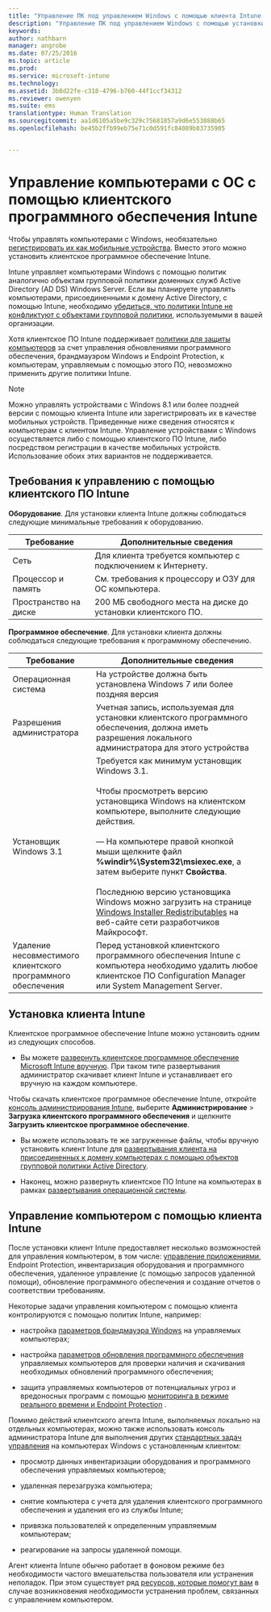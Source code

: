 ```yaml
---
title: "Управление ПК под управлением Windows с помощью клиента Intune | Microsoft Intune"
description: "Управление ПК под управлением Windows с помощью установки клиентского программного обеспечения Intune."
keywords: 
author: nathbarn
manager: angrobe
ms.date: 07/25/2016
ms.topic: article
ms.prod: 
ms.service: microsoft-intune
ms.technology: 
ms.assetid: 3b8d22fe-c318-4796-b760-44f1ccf34312
ms.reviewer: owenyen
ms.suite: ems
translationtype: Human Translation
ms.sourcegitcommit: aa1d6105a5be9c329c75681857a9d6e553088b65
ms.openlocfilehash: be45b2ffb99eb75e71c0d591fc84089b83735905


---
```


# Управление компьютерами с ОС с помощью клиентского программного обеспечения Intune
Чтобы управлять компьютерами с Windows, необязательно [регистрировать их как мобильные устройства](set-up-windows-device-management-with-microsoft-intune.md). Вместо этого можно установить клиентское программное обеспечение Intune.

Intune управляет компьютерами Windows с помощью политик аналогично объектам групповой политики доменных служб Active Directory (AD DS) Windows Server. Если вы планируете управлять компьютерами, присоединенными к домену Active Directory, с помощью Intune, необходимо [убедиться, что политики Intune не конфликтуют с объектами групповой политики](resolve-gpo-and-microsoft-intune-policy-conflicts.md), используемыми в вашей организации.

Хотя клиентское ПО Intune поддерживает [политики для защиты компьютеров](policies-to-protect-windows-pcs-in-microsoft-intune.md) за счет управления обновлениями программного обеспечения, брандмауэром Windows и Endpoint Protection, к компьютерам, управляемым с помощью этого ПО, невозможно применить другие политики Intune.

> [!NOTE]
> Можно управлять устройствами с Windows 8.1 или более поздней версии с помощью клиента Intune или зарегистрировать их в качестве мобильных устройств. Приведенные ниже сведения относятся к компьютерам с клиентом Intune. Управление устройствами с Windows осуществляется либо с помощью клиентского ПО Intune, либо посредством регистрации в качестве мобильных устройств. Использование обоих этих вариантов не поддерживается.

## Требования к управлению с помощью клиентского ПО Intune

**Оборудование**. Для установки клиента Intune должны соблюдаться следующие минимальные требования к оборудованию.

|Требование|Дополнительные сведения|
|---------------|--------------------|
|Сеть|Для клиента требуется компьютер с подключением к Интернету.|
|Процессор и память|См. требования к процессору и ОЗУ для ОС компьютера.|
|Пространство на диске|200 МБ свободного места на диске до установки клиентского ПО.|

**Программное обеспечение**. Для установки клиента должны соблюдаться следующие требования к программному обеспечению.

|Требование|Дополнительные сведения|
|---------------|--------------------|
|Операционная система | На устройстве должна быть установлена Windows 7 или более поздняя версия |
|Разрешения администратора|Учетная запись, используемая для установки клиентского программного обеспечения, должна иметь разрешения локального администратора для этого устройства|
|Установщик Windows 3.1|Требуется как минимум установщик Windows 3.1.<br /><br />Чтобы просмотреть версию установщика Windows на клиентском компьютере, выполните следующие действия.<br /><br />— На компьютере правой кнопкой мыши щелкните файл **%windir%\System32\msiexec.exe**, а затем выберите пункт **Свойства**.<br /><br />Последнюю версию установщика Windows можно загрузить на странице [Windows Installer Redistributables](http://go.microsoft.com/fwlink/?LinkID=234258) на веб-сайте сети разработчиков Майкрософт.|
|Удаление несовместимого клиентского программного обеспечения|Перед установкой клиентского программного обеспечения Intune с компьютера необходимо удалить любое клиентское ПО Configuration Manager или System Management Server.|

## Установка клиента Intune
Клиентское программное обеспечение Intune можно установить одним из следующих способов.

-   Вы можете [развернуть клиентское программное обеспечение Microsoft Intune вручную](install-the-windows-pc-client-with-microsoft-intune.md#to-manually-deploy-the-client-software). При таком типе развертывания администратор скачивает клиент Intune и устанавливает его вручную на каждом компьютере.

  Чтобы скачать клиентское программное обеспечение Intune, откройте [консоль администрирования Intune](https://manage.microsoft.com), выберите **Администрирование** > **Загрузка клиентского программного обеспечения** и щелкните **Загрузить клиентское программное обеспечение**.

-   Вы можете использовать те же загруженные файлы, чтобы вручную установить клиент Intune для [развертывания клиента на присоединенных к домену компьютерах с помощью объектов групповой политики Active Directory](install-the-windows-pc-client-with-microsoft-intune.md#to-automatically-deploy-the-client-software-by-using-group-policy).

-   Наконец, можно развернуть клиентское ПО Intune на компьютерах в рамках [развертывания операционной системы](install-the-windows-pc-client-with-microsoft-intune.md#install-the-microsoft-intune-client-software-as-part-of-an-image).

## Управление компьютером с помощью клиента Intune
После установки клиент Intune предоставляет несколько возможностей для управления компьютером, в том числе: [управление приложениями](deploy-apps-in-microsoft-intune.md), Endpoint Protection, инвентаризация оборудования и программного обеспечения, удаленное управление (с помощью запросов удаленной помощи), обновление программного обеспечения и создание отчетов о соответствии требованиям.

Некоторые задачи управления компьютером с помощью клиента контролируются с помощью политик Intune, например:

-   настройка [параметров брандмауэра Windows](help-protect-windows-pcs-using-windows-firewall-policies-in-microsoft-intune.md) на управляемых компьютерах;

-   настройка [параметров обновления программного обеспечения](keep-windows-pcs-up-to-date-with-software-updates-in-microsoft-intune.md) управляемых компьютеров для проверки наличия и скачивания необходимых обновлений программного обеспечения;

-   защита управляемых компьютеров от потенциальных угроз и вредоносных программ с помощью [мониторинга в режиме реального времени и Endpoint Protection](help-secure-windows-pcs-with-endpoint-protection-for-microsoft-intune.md) .

Помимо действий клиентского агента Intune, выполняемых локально на отдельных компьютерах, можно также использовать консоль администратора Intune для выполнения других [стандартных задач управления](common-windows-pc-management-tasks-with-the-microsoft-intune-computer-client.md) на компьютерах Windows с установленным клиентом:

-   просмотр данных инвентаризации оборудования и программного обеспечения управляемых компьютеров;

-   удаленная перезагрузка компьютера;

-   снятие компьютера с учета для удаления клиентского программного обеспечения и удаления его из службы Intune;

-   привязка пользователей к определенным управляемым компьютерам;

-   реагирование на запросы удаленной помощи.

Агент клиента Intune обычно работает в фоновом режиме без необходимости частого вмешательства пользователя или устранения неполадок. При этом существует ряд [ресурсов, которые помогут вам](/intune/troubleshoot/troubleshoot-client-setup-in-microsoft-intune) в случае возникновения необходимости устранения проблем, связанных с управлением компьютером.



<!--HONumber=Aug16_HO1-->


